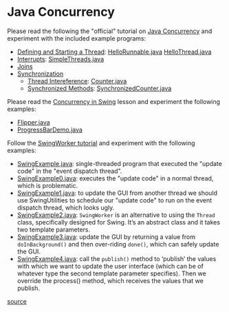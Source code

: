 # Java Concurrency

Please read the following the "official" tutorial on [Java Concurrency](https://docs.oracle.com/javase/tutorial/essential/concurrency/index.html) and experiment with the included example programs:
* [Defining and Starting a Thread](https://docs.oracle.com/javase/tutorial/essential/concurrency/runthread.html): [HelloRunnable.java](./HelloRunnable.java) [HelloThread.java](./HelloThread.java)
* [Interrupts](https://docs.oracle.com/javase/tutorial/essential/concurrency/interrupt.html): [SimpleThreads.java](./SimpleThreads.java) 
* [Joins](https://docs.oracle.com/javase/tutorial/essential/concurrency/join.html)
* [Synchronization](https://docs.oracle.com/javase/tutorial/essential/concurrency/sync.html)
  * [Thread Intereference](https://docs.oracle.com/javase/tutorial/essential/concurrency/interfere.html): [Counter.java](./Counter.java)
  * [Synchronized Methods](https://docs.oracle.com/javase/tutorial/essential/concurrency/syncmeth.html): [SynchronizedCounter.java](./SynchronizedCounter.java)

Please read the [Concurrency in Swing](https://docs.oracle.com/javase/tutorial/uiswing/concurrency/index.html) lesson and experiment the following examples:
* [Flipper.java](./Flipper.java)
* [ProgressBarDemo.java](./ProgressBarDemo.java)

Follow the [SwingWorker tutorial](https://www.javacodegeeks.com/2012/12/multi-threading-in-java-swing-with-swingworker.html) and experiment with the following examples:
* [SwingExample.java](./SwingExample.java): single-threaded program that executed the "update code" in the "event dispatch thread".
* [SwingExample0.java](./SwingExample0.java): executes the "update code" in a normal thread, which is problematic.
* [SwingExample1.java](./SwingExample1.java): to update the GUI from another thread we should use SwingUtilities to schedule our "update code" to run on the event dispatch thread, which looks ugly.
* [SwingExample2.java](./SwingExample2.java): `SwingWorker` is an alternative to using the `Thread` class, specifically designed for Swing. It’s an abstract class and it takes two template parameters.
* [SwingExample3.java](./SwingExample3.java): update the GUI by returning a value from `doInBackground()` and then over-riding `done()`, which can safely update the GUI. 
* [SwingExample4.java](./SwingExample4.java): call the `publish()` method to ‘publish’ the values with which we want to update the user interface (which can be of whatever type the second template parameter specifies). Then we override the process() method, which receives the values that we publish.

[source](https://jenkov.com/tutorials/java-concurrency/index.html)





